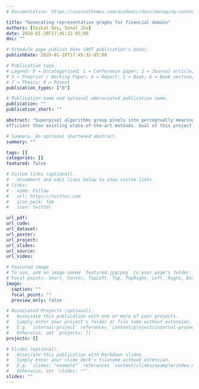 ```yaml
---
# Documentation: https://sourcethemes.com/academic/docs/managing-content/

title: "Generating representative graphs for financial domain"
authors: [Saikat Dey, Sonal Jha]
date: 2020-01-20T17:45:32-05:00
doi: ""

# Schedule page publish date (NOT publication's date).
publishDate: 2020-01-20T17:45:32-05:00

# Publication type.
# Legend: 0 = Uncategorized; 1 = Conference paper; 2 = Journal article;
# 3 = Preprint / Working Paper; 4 = Report; 5 = Book; 6 = Book section;
# 7 = Thesis; 8 = Patent
publication_types: ["0"]

# Publication name and optional abbreviated publication name.
publication: ""
publication_short: ""

abstract: "Superpixel algorithms group pixels into perceptually meaningful regions while respecting potential object contours, and thereby can replace the rigid pixel grid structure. Though there are many state-of-the-art algorithm exists for superpixels, these are computationally heavy. SLIC superpixels algorithm on the other hand is faster and more memory
efficient than existing state-of-the-art methods. Goal of this project was to implement SLIC superpixels and check and compare the performance of this methodology on Berkeley Segmentation Dataset(BSD500) with other existing methods. "

# Summary. An optional shortened abstract.
summary: ""

tags: []
categories: []
featured: false

# Custom links (optional).
#   Uncomment and edit lines below to show custom links.
# links:
# - name: Follow
#   url: https://twitter.com
#   icon_pack: fab
#   icon: twitter

url_pdf:
url_code:
url_dataset:
url_poster:
url_project:
url_slides:
url_source:
url_video:

# Featured image
# To use, add an image named `featured.jpg/png` to your page's folder. 
# Focal points: Smart, Center, TopLeft, Top, TopRight, Left, Right, BottomLeft, Bottom, BottomRight.
image:
  caption: ""
  focal_point: ""
  preview_only: false

# Associated Projects (optional).
#   Associate this publication with one or more of your projects.
#   Simply enter your project's folder or file name without extension.
#   E.g. `internal-project` references `content/project/internal-project/index.md`.
#   Otherwise, set `projects: []`.
projects: []

# Slides (optional).
#   Associate this publication with Markdown slides.
#   Simply enter your slide deck's filename without extension.
#   E.g. `slides: "example"` references `content/slides/example/index.md`.
#   Otherwise, set `slides: ""`.
slides: ""
---
```

